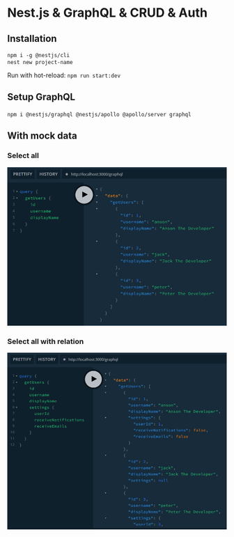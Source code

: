 # Nest.js & GraphQL & CRUD & Auth

## Installation

```
npm i -g @nestjs/cli
nest new project-name
```

Run with hot-reload: `npm run start:dev`

## Setup GraphQL

`npm i @nestjs/graphql @nestjs/apollo @apollo/server graphql`

## With mock data

### Select all

![](/Illustrations/mock_data_select_all.png)

### Select all with relation

![](/Illustrations/mock_data_select_all_with_relation.png)

